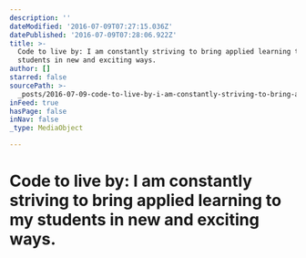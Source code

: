 ```yaml
---
description: ''
dateModified: '2016-07-09T07:27:15.036Z'
datePublished: '2016-07-09T07:28:06.922Z'
title: >-
  Code to live by: I am constantly striving to bring applied learning to my
  students in new and exciting ways. 
author: []
starred: false
sourcePath: >-
  _posts/2016-07-09-code-to-live-by-i-am-constantly-striving-to-bring-applied-l.md
inFeed: true
hasPage: false
inNav: false
_type: MediaObject

---
```

# **Code to live by:** I am constantly striving to bring applied learning to my students in new and exciting ways.
